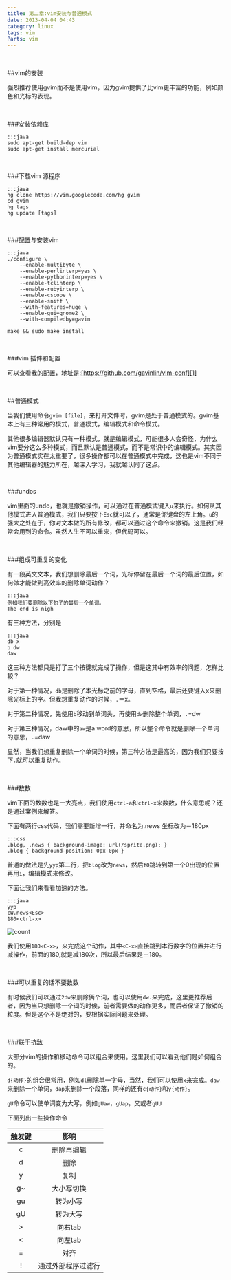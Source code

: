 ```yaml
---
title: 第二章:vim安装与普通模式
date: 2013-04-04 04:43
category: linux
tags: vim
Parts: vim
---
```


<br/>

##vim的安装

强烈推荐使用gvim而不是使用vim，因为gvim提供了比vim更丰富的功能，例如颜色和光标的表现。
<!-- excerpt -->

<br/>

###安装依赖库

    :::java
    sudo apt-get build-dep vim
    sudo apt-get install mercurial

<br/>

###下载vim 源程序

    :::java
    hg clone https://vim.googlecode.com/hg gvim
    cd gvim 
    hg tags
    hg update [tags]

<!-- more -->

<br/>

###配置与安装vim

    :::java
    ./configure \  
        --enable-multibyte \  
        --enable-perlinterp=yes \  
        --enable-pythoninterp=yes \  
        --enable-tclinterp \  
        --enable-rubyinterp \  
        --enable-cscope \  
        --enable-sniff \  
        --with-features=huge \  
        --enable-gui=gnome2 \
        --with-compiledby=gavin
    
    make && sudo make install

<br/>

###vim 插件和配置

可以查看我的配置，地址是:[https://github.com/gavinlin/vim-conf][1]

<br/>

##普通模式

当我们使用命令`gvim [file]`，来打开文件时，gvim是处于普通模式的。gvim基本上有三种常用的模式，普通模式，编辑模式和命令模式。

其他很多编辑器默认只有一种模式，就是编辑模式，可能很多人会奇怪，为什么vim要分这么多种模式，而且默认是普通模式，而不是常识中的编辑模式。其实因为普通模式实在太重要了，很多操作都可以在普通模式中完成，这也是vim不同于其他编辑器的魅力所在，越深入学习，我就越认同了这点。

<br/>

###undos

vim里面的undo，也就是撤销操作，可以通过在普通模式键入`u`来执行。如何从其他模式进入普通模式，我们只要按下`Esc`就可以了，通常是你键盘的左上角。`u`的强大之处在于，你对文本做的所有修改，都可以通过这个命令来撤销。这是我们经常会用到的命令。虽然人生不可以重来，但代码可以。

<br/>

###组成可重复的变化

有一段英文文本，我们想删除最后一个词，光标停留在最后一个词的最后位置，如何做才能做到高效率的删除单词动作？

    :::java
    例如我们要删除以下句子的最后一个单词。
    The end is nigh

有三种方法，分别是

    :::java
    db x
    b dw
    daw

这三种方法都只是打了三个按键就完成了操作，但是这其中有效率的问题，怎样比较？

对于第一种情况，`db`是删除了本光标之前的字母，直到空格，最后还要键入x来删除光标上的字。但我想重复动作的时候，`.`＝x。

对于第二种情况，先使用`b`移动到单词头，再使用`dw`删除整个单词，`.`=dw

对于第三种情况，daw中的`aw`是a word的意思，所以整个命令就是删除一个单词的意思，`.`=daw

显然，当我们想重复删除一个单词的时候，第三种方法是最高的，因为我们只要按下`.`就可以重复动作。

<br/>

###数数

vim下面的数数也是一大亮点，我们使用`ctrl-a`和`ctrl-x`来数数，什么意思呢？还是通过案例来解答。

下面有两行css代码，我们需要新增一行，并命名为.news 坐标改为－180px

    :::css
    .blog, .news { background-image: url(/sprite.png); }
    .blog { background-position: 0px 0px }

普通的做法是先`yyp`第二行，把`blog`改为`news`，然后`f0`跳转到第一个0出现的位置再用`i`，编辑模式来修改。

下面让我们来看看加速的方法。

    :::java
    yyp
    cW.news<Esc>
    180<ctrl-x>

![count]({filename}/images/forvim/count.gif)

我们使用`180<C-x>`，来完成这个动作，其中`<C-x>`直接跳到本行数字的位置并进行减操作，前面的180,就是减180次，所以最后结果是－180。

<br/>

###可以重复的话不要数数

有时候我们可以通过`2dw`来删除俩个词，也可以使用`dw.`来完成，这里更推荐后者，因为当只想删除一个词的时候，前者需要做的动作更多，而后者保证了撤销的粒度。但是这个不是绝对的，要根据实际问题来处理。

<br/>

###联手抗敌

大部分vim的操作和移动命令可以组合来使用。这里我们可以看到他们是如何组合的。

`d{动作}`的组合很常用，例如`dl`删除单一字母，当然，我们可以使用`x`来完成。`daw`来删除一个单词，`dap`来删除一个段落，同样的还有`c{动作}`和`y{动作}`。

`gU`命令可以使单词变为大写，例如`gUaw`，`gUap`，又或者`gUU`

下面列出一些操作命令

触发键|影响
:-----:|:-----:
c|删除再编辑
d|删除
y|复制
g~|大小写切换
gu|转为小写
gU|转为大写
\>|向右tab
\<|向左tab
=|对齐
!|通过外部程序过滤行

<br/>

[1]: https://github.com/gavinlin/vim-conf
 
